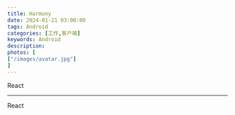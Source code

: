 ```yaml
---
title: Harmony
date: 2024-01-21 03:00:00
tags: Android
categories: [工作,客户端]
keywords: Android
description: 
photos: [
["/images/avatar.jpg"]
]
---
```


React

---

React
